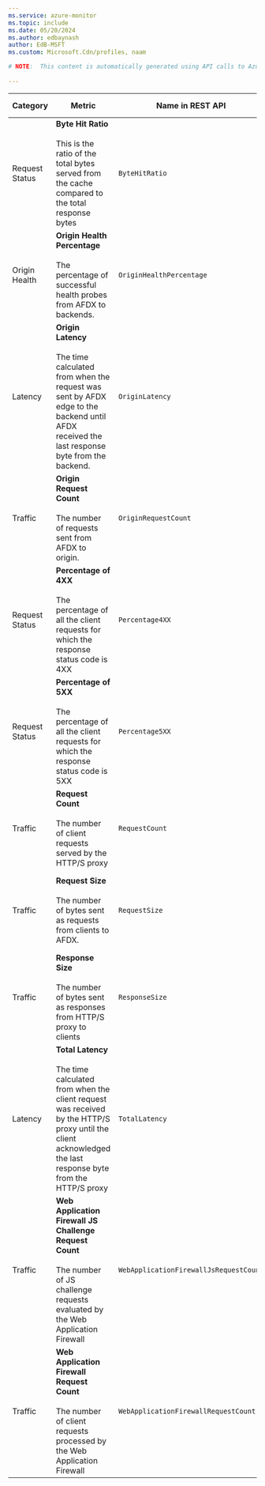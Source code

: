 ```yaml
---
ms.service: azure-monitor
ms.topic: include
ms.date: 05/20/2024
ms.author: edbaynash
author: EdB-MSFT
ms.custom: Microsoft.Cdn/profiles, naam

# NOTE:  This content is automatically generated using API calls to Azure. Any edits made on these files will be overwritten in the next run of the script. 
 
---
```



|Category|Metric|Name in REST API|Unit|Aggregation|Dimensions|Time Grains|DS Export|
|---|---|---|---|---|---|---|---|
|Request Status|**Byte Hit Ratio**<br><br>This is the ratio of the total bytes served from the cache compared to the total response bytes |`ByteHitRatio` |Percent |Average |`Endpoint`|PT1M, PT5M, PT15M, PT30M, PT1H, PT6H, PT12H, P1D |Yes|
|Origin Health|**Origin Health Percentage**<br><br>The percentage of successful health probes from AFDX to backends. |`OriginHealthPercentage` |Percent |Average |`Origin`, `OriginGroup`|PT1M, PT5M, PT15M, PT30M, PT1H, PT6H, PT12H, P1D |Yes|
|Latency|**Origin Latency**<br><br>The time calculated from when the request was sent by AFDX edge to the backend until AFDX received the last response byte from the backend. |`OriginLatency` |MilliSeconds |Average |`Origin`, `Endpoint`|PT1M, PT5M, PT15M, PT30M, PT1H, PT6H, PT12H, P1D |Yes|
|Traffic|**Origin Request Count**<br><br>The number of requests sent from AFDX to origin. |`OriginRequestCount` |Count |Total |`HttpStatus`, `HttpStatusGroup`, `Origin`, `Endpoint`|PT1M, PT5M, PT15M, PT30M, PT1H, PT6H, PT12H, P1D |Yes|
|Request Status|**Percentage of 4XX**<br><br>The percentage of all the client requests for which the response status code is 4XX |`Percentage4XX` |Percent |Average |`Endpoint`, `ClientRegion`, `ClientCountry`|PT1M, PT5M, PT15M, PT30M, PT1H, PT6H, PT12H, P1D |Yes|
|Request Status|**Percentage of 5XX**<br><br>The percentage of all the client requests for which the response status code is 5XX |`Percentage5XX` |Percent |Average |`Endpoint`, `ClientRegion`, `ClientCountry`|PT1M, PT5M, PT15M, PT30M, PT1H, PT6H, PT12H, P1D |Yes|
|Traffic|**Request Count**<br><br>The number of client requests served by the HTTP/S proxy |`RequestCount` |Count |Total |`HttpStatus`, `HttpStatusGroup`, `ClientRegion`, `ClientCountry`, `Endpoint`|PT1M, PT5M, PT15M, PT30M, PT1H, PT6H, PT12H, P1D |Yes|
|Traffic|**Request Size**<br><br>The number of bytes sent as requests from clients to AFDX. |`RequestSize` |Bytes |Total |`HttpStatus`, `HttpStatusGroup`, `ClientRegion`, `ClientCountry`, `Endpoint`|PT1M, PT5M, PT15M, PT30M, PT1H, PT6H, PT12H, P1D |Yes|
|Traffic|**Response Size**<br><br>The number of bytes sent as responses from HTTP/S proxy to clients |`ResponseSize` |Bytes |Total |`HttpStatus`, `HttpStatusGroup`, `ClientRegion`, `ClientCountry`, `Endpoint`|PT1M, PT5M, PT15M, PT30M, PT1H, PT6H, PT12H, P1D |Yes|
|Latency|**Total Latency**<br><br>The time calculated from when the client request was received by the HTTP/S proxy until the client acknowledged the last response byte from the HTTP/S proxy |`TotalLatency` |MilliSeconds |Average |`HttpStatus`, `HttpStatusGroup`, `ClientRegion`, `ClientCountry`, `Endpoint`|PT1M, PT5M, PT15M, PT30M, PT1H, PT6H, PT12H, P1D |Yes|
|Traffic|**Web Application Firewall JS Challenge Request Count**<br><br>The number of JS challenge requests evaluated by the Web Application Firewall |`WebApplicationFirewallJsRequestCount` |Count |Total |`PolicyName`, `RuleName`, `Action`|PT1M, PT5M, PT15M, PT30M, PT1H, PT6H, PT12H, P1D |Yes|
|Traffic|**Web Application Firewall Request Count**<br><br>The number of client requests processed by the Web Application Firewall |`WebApplicationFirewallRequestCount` |Count |Total |`PolicyName`, `RuleName`, `Action`|PT1M, PT5M, PT15M, PT30M, PT1H, PT6H, PT12H, P1D |Yes|